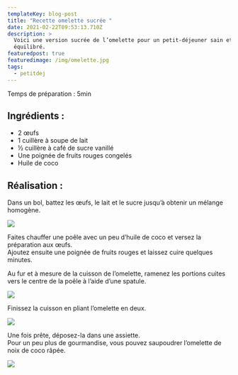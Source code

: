 ```yaml
---
templateKey: blog-post
title: "Recette omelette sucrée "
date: 2021-02-22T09:53:13.710Z
description: >
  Voici une version sucrée de l’omelette pour un petit-déjeuner sain et
  équilibré. 
featuredpost: true
featuredimage: /img/omelette.jpg
tags:
  - petitdej
---
```

Temps de préparation : 5min

## Ingrédients :

* 2 œufs
* 1 cuillère à soupe de lait
* ½ cuillère à café de sucre vanillé
* Une poignée de fruits rouges congelés
* Huile de coco

## Réalisation :

Dans un bol, battez les œufs, le lait et le sucre jusqu’à obtenir un mélange homogène.

![](/img/melange-oeufs.jpg)

Faites chauffer une poêle avec un peu d’huile de coco et versez la préparation aux œufs.\
Ajoutez ensuite une poignée de fruits rouges et laissez cuire quelques minutes.

Au fur et à mesure de la cuisson de l’omelette, ramenez les portions cuites vers le centre de la poêle à l’aide d’une spatule.

![](/img/cuisson-1.jpg)

Finissez la cuisson en pliant l’omelette en deux.

![](/img/cuisson-2.jpg)

Une fois prête, déposez-la dans une assiette.\
Pour un peu plus de gourmandise, vous pouvez saupoudrer l’omelette de noix de coco râpée.

![](/img/omelette.jpg)